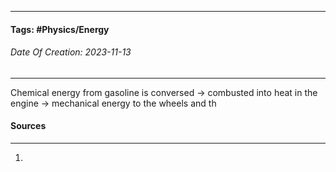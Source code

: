__________________________________________________________________________
#### **Tags:** #Physics/Energy
###### *Date Of Creation: 2023-11-13*
__________________________________________________________________________

Chemical energy from gasoline is conversed -> combusted into heat in the engine -> mechanical energy to the wheels and th
#### Sources
__________________________________________________________________________
1. 